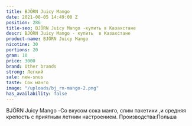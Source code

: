 ```yaml
---
title: BJÖRN Juicy Mango
date: 2021-08-05 14:49:00 Z
position: 286
title-seo: BJÖRN Juicy Mango -купить в Казахстане
descr: BJÖRN Juicy Mango - купить  в Казахстане
product-name: BJÖRN Juicy Mango
nicotine: 30
portions: 20
gram: 10
price: 3000
brand: Other brands
strong: Легкий
sale: new-snus
taste: Сок манго
image: "/uploads/bj_rn-mango-2.png"
has_availability: false
---
```


BJÖRN Juicy Mango -Со вкусом сока манго, слим пакетики ,и средняя крепость с приятным летним настроением. 
Производства:Польша 